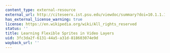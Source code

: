 ```yaml
---
content_type: external-resource
external_url: http://citeseerx.ist.psu.edu/viewdoc/summary?doi=10.1.1.11.7433
has_external_license_warning: true
license: https://en.wikipedia.org/wiki/All_rights_reserved
status: ''
title: Learning Flexible Sprites in Video Layers
uid: 3fc3da2f-6131-44a5-a31d-818603074e9d
wayback_url: ''
---
```

